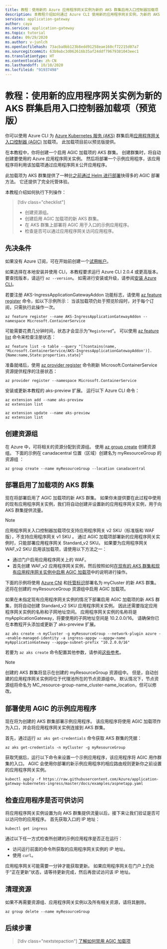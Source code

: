 ```yaml
---
title: 教程：使用新的 Azure 应用程序网关实例为新的 AKS 群集启用入口控制器加载项
description: 本教程介绍如何通过 Azure CLI 使用新的应用程序网关实例，为新的 AKS 群集启用入口控制器加载项。
services: application-gateway
author: caya
ms.service: application-gateway
ms.topic: tutorial
ms.date: 09/29/2020
ms.author: v-junlch
ms.openlocfilehash: 73acba0bb123b8edd91258eae160cf72215d07a7
ms.sourcegitcommit: 63b9abc3d062616b35af24ddf79679381043eec1
ms.translationtype: HT
ms.contentlocale: zh-CN
ms.lasthandoff: 10/10/2020
ms.locfileid: "91937498"
---
```

# <a name="tutorial-enable-the-ingress-controller-add-on-preview-for-a-new-aks-cluster-with-a-new-application-gateway-instance"></a>教程：使用新的应用程序网关实例为新的 AKS 群集启用入口控制器加载项（预览版）

你可以使用 Azure CLI 为 [Azure Kubernetes 服务 (AKS)](https://www.azure.cn/home/features/kubernetes-service/) 群集启用[应用程序网关入口控制器 (AGIC)](ingress-controller-overview.md) 加载项。 此加载项目前以预览版提供。

在本教程中，你将创建一个启用 AGIC 加载项的 AKS 群集。 创建群集时，将自动创建要使用的 Azure 应用程序网关实例。 然后将部署一个示例应用程序，该应用程序将利用该加载项通过应用程序网关公开应用程序。 

此加载项为 AKS 群集提供了一种比[之前通过 Helm 进行部署](ingress-controller-overview.md#difference-between-helm-deployment-and-aks-add-on)快得多的 AGIC 部署方法。 它还提供了完全托管体验。    

本教程介绍如何执行下列操作：

> [!div class="checklist"]
> * 创建资源组。 
> * 创建启用 AGIC 加载项的新 AKS 群集。 
> * 在 AKS 群集上部署将 AGIC 用于入口的示例应用程序。
> * 检查是否可以通过应用程序网关访问应用程序。

## <a name="prerequisites"></a>先决条件

如果没有 Azure 订阅，可在开始前创建一个[试用帐户](https://www.azure.cn/pricing/1rmb-trial)。


如果选择在本地安装并使用 CLI，本教程要求运行 Azure CLI 2.0.4 或更高版本。 要查找版本，请运行 `az --version`。 如需进行安装或升级，请参阅[安装 Azure CLI](/cli/install-azure-cli)。

若要注册 AKS-IngressApplicationGatewayAddon 功能标志，请使用 [az feature register](/cli/feature#az-feature-register) 命令，如以下示例所示： 当该加载项仍处于预览阶段时，对于每个订阅，只需执行此操作一次。
```azurecli
az feature register --name AKS-IngressApplicationGatewayAddon --namespace Microsoft.ContainerService
```

可能需要花费几分钟时间，状态才会显示为“`Registered`”。 可以使用 [az feature list](/cli/feature#az-feature-register) 命令来检查注册状态：
```azurecli
az feature list -o table --query "[?contains(name, 'Microsoft.ContainerService/AKS-IngressApplicationGatewayAddon')].{Name:name,State:properties.state}"
```

准备就绪后，使用 [az provider register](/cli/provider#az-provider-register) 命令刷新 Microsoft.ContainerService 资源提供程序的注册状态：
```azurecli
az provider register --namespace Microsoft.ContainerService
```

安装或更新本教程的 aks-preview 扩展。 运行以下 Azure CLI 命令：
```azurecli
az extension add --name aks-preview
az extension list
```
```azurecli
az extension update --name aks-preview
az extension list
```

## <a name="create-a-resource-group"></a>创建资源组

在 Azure 中，可将相关的资源分配到资源组。 使用 [az group create](/cli/group#az-group-create) 创建资源组。 下面的示例在 canadacentral 位置（区域）创建名为 myResourceGroup 的资源组 ： 

```azurecli
az group create --name myResourceGroup --location canadacentral
```

## <a name="deploy-an-aks-cluster-with-the-add-on-enabled"></a>部署启用了加载项的 AKS 群集

现在将部署启用了 AGIC 加载项的新 AKS 群集。 如果你未提供要在此过程中使用的现有应用程序网关实例，我们将自动创建并设置新的应用程序网关实例，用于向 AKS 群集提供流量。  

> [!NOTE]
> 应用程序网关入口控制器加载项仅支持应用程序网关 v2 SKU（标准版和 WAF 版），不支持应用程序网关 v1 SKU 。 通过 AGIC 加载项部署新的应用程序网关实例时，只能部署应用程序网关 Standard_v2 SKU。 如果要为应用程序网关 WAF_v2 SKU 启用该加载项，请使用以下方法之一：
>
> - 通过门户启用应用程序网关上的 WAF。 
> - 首先创建 WAF_v2 应用程序网关实例，然后按照如何[在现有的 AKS 群集和现有应用程序网关实例中启用 AGIC 加载项](tutorial-ingress-controller-add-on-existing.md)中的说明进行操作。 

下面的示例将使用 [Azure CNI](/aks/concepts-network#azure-cni-advanced-networking) 和[托管标识](/aks/use-managed-identity)部署名为 myCluster 的新 AKS 群集。 还将在创建的 myResourceGroup 资源组中启用 AGIC 加载项。 

如果在未指定现有应用程序网关实例的情况下部署启用 AGIC 加载项的新 AKS 群集，则将自动创建 Standard_v2 SKU 应用程序网关实例。 因此还需要指定应用程序网关实例的名称和子网地址空间。 应用程序网关实例的名称将是 myApplicationGateway，将要使用的子网地址空间是 10.2.0.0/16。 请确保你已在本教程开头添加或更新了 aks-preview 扩展。 

```azurecli
az aks create -n myCluster -g myResourceGroup --network-plugin azure --enable-managed-identity -a ingress-appgw --appgw-name myApplicationGateway --appgw-subnet-prefix "10.2.0.0/16" 
```

若要为 `az aks create` 命令配置其他参数，请参阅[这些参考](https://docs.microsoft.com/en-us/cli/azure/aks?view=azure-cli-latest#az-aks-create)。 

> [!NOTE]
> 创建的 AKS 群集将显示在创建的 myResourceGroup 资源组中。 但是，自动创建的应用程序网关实例将位于代理池所在的节点资源组中。 默认情况下，节点资源组将命名为 MC_resource-group-name_cluster-name_location，但可以修改。 

## <a name="deploy-a-sample-application-by-using-agic"></a>部署使用 AGIC 的示例应用程序

现在将为创建的 AKS 群集部署示例应用程序。 该应用程序将使用 AGIC 加载项作为入口，并会将应用程序网关实例连接到 AKS 群集。 

首先，通过运行 `az aks get-credentials` 命令获取 AKS 群集的凭据： 

```azurecli
az aks get-credentials -n myCluster -g myResourceGroup
```

获取凭据后，运行以下命令来设置一个示例应用程序，该应用程序将 AGIC 用作群集的入口。 AGIC 会使用你部署的新示例应用程序的相应路由规则更新你之前设置的应用程序网关实例。  

```azurecli
kubectl apply -f https://raw.githubusercontent.com/Azure/application-gateway-kubernetes-ingress/master/docs/examples/aspnetapp.yaml 
```

## <a name="check-that-the-application-is-reachable"></a>检查应用程序是否可供访问

将应用程序网关实例设置为向 AKS 群集提供流量以后，接下来让我们验证是否可以访问你的应用程序。 首先获取入口的 IP 地址： 

```azurecli
kubectl get ingress
```

通过以下任一方式检查所创建的示例应用程序是否正在运行：

- 访问运行前面的命令所获取的应用程序网关实例的 IP 地址。
- 使用 `curl`。 

应用程序网关可能需要一分钟才能获取更新。 如果应用程序网关在门户上仍处于“正在更新”状态，请等待更新完成，然后再尝试访问该 IP 地址。 

## <a name="clean-up-resources"></a>清理资源

如果不再需要资源组、应用程序网关实例以及所有相关资源，请将其删除。

```azurecli
az group delete --name myResourceGroup
```

## <a name="next-steps"></a>后续步骤

> [!div class="nextstepaction"]
> [了解如何禁用 AGIC 加载项](./ingress-controller-disable-addon.md)


